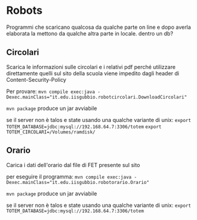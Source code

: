 # Robots

Programmi che scaricano qualcosa da qualche parte on line e dopo
averla elaborata la mettono da qualche altra parte in locale. dentro un db?

## Circolari

Scarica le informazioni sulle circolari e i relativi pdf
perché utilizzare direttamente quelli sul sito della scuola viene impedito
dagli header di Content-Security-Policy

Per provare:
`mvn compile exec:java -Dexec.mainClass="it.edu.iisgubbio.robotcircolari.DownloadCircolari"`

`mvn package` produce un jar avviabile

se il server non è talos e state usando una qualche variante di unix:
`export TOTEM_DATABASE=jdbc:mysql://192.168.64.7:3306/totem`
`export TOTEM_CIRCOLARI=/Volumes/ramdisk/`

## Orario

Carica i dati dell'orario dal file di FET presente sul sito

per eseguire il programma:
`mvn compile exec:java -Dexec.mainClass="it.edu.iisgubbio.robotorario.Orario"`

`mvn package` produce un jar avviabile

se il server non è talos e state usando una qualche variante di unix:
`export TOTEM_DATABASE=jdbc:mysql://192.168.64.7:3306/totem`
